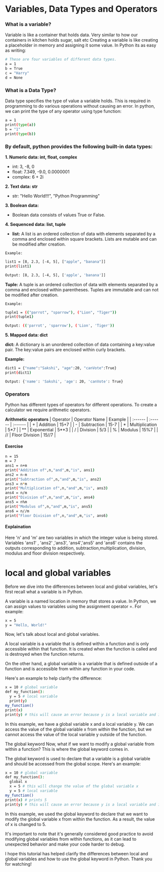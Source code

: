 # Variables, Data Types and Operators

### What is a variable?
Variable is like a container that holds data. Very similar to how our containers in kitchen holds sugar, salt etc Creating a variable is like creating a placeholder in memory and assigning it some value. In Python its as easy as writing:

```bash
# These are four variables of different data types.
a = 1
b = True
c = "Harry"
d = None
```

### What is a Data Type?
Data type specifies the type of value a variable holds. This is required in programming to do various operations without causing an error.
In python, we can print the type of any operator using type function:

```bash
a = 1
print(type(a))
b = "1"
print(type(b))
```

### By default, python provides the following built-in data types:
__1. Numeric data: int, float, complex__
- int: 3, -8, 0
- float: 7.349, -9.0, 0.0000001
- complex: 6 + 2i

__2. Text data: str__
- str: "Hello World!!!", "Python Programming"

__3. Boolean data:__
- Boolean data consists of values True or False.

__4. Sequenced data: list, tuple__
- __list:__ A list is an ordered collection of data with elements separated by a comma and enclosed within square brackets. Lists are mutable and can be modified after creation.

`Example:`
```bash
list1 = [8, 2.3, [-4, 5], ["apple", "banana"]]
print(list1)

Output: [8, 2.3, [-4, 5], ['apple', 'banana']]
```

__Tuple:__ A tuple is an ordered collection of data with elements separated by a comma and enclosed within parentheses. Tuples are immutable and can not be modified after creation.

`Example:`
```bash
tuple1 = (("parrot", "sparrow"), ("Lion", "Tiger"))
print(tuple1)

Output: (('parrot', 'sparrow'), ('Lion', 'Tiger'))
```

__5. Mapped data: dict__

__dict:__ A dictionary is an unordered collection of data containing a key:value pair. The key:value pairs are enclosed within curly brackets.

__Example:__
```bash
dict1 = {"name":"Sakshi", "age":20, "canVote":True}
print(dict1)

Output: {'name': 'Sakshi', 'age': 20, 'canVote': True}
```

### Operators
Python has different types of operators for different operations. To create a calculator we require arithmetic operators.

__Arithmetic operators__
| Operator  | Operator Name  | Example |
| :------ | :------ | :------ |
| + | Addition | 15+7 |
| -	| Subtraction | 15-7 |
| * |	Multiplication	| 5*7 |
| ** | Exponential | 5**3 |
| / | Division | 5/3 |
| % | Modulus | 15%7 |
| // | Floor Division | 15//7 |


#### Exercise
```bash
n = 15
m = 7
ans1 = n+m
print("Addition of",n,"and",m,"is", ans1)
ans2 = n-m
print("Subtraction of",n,"and",m,"is", ans2)
ans3 = n*m
print("Multiplication of",n,"and",m,"is", ans3)
ans4 = n/m
print("Division of",n,"and",m,"is", ans4)
ans5 = n%m
print("Modulus of",n,"and",m,"is", ans5)
ans6 = n//m
print("Floor Division of",n,"and",m,"is", ans6)
```

#### Explaination
Here 'n' and 'm' are two variables in which the integer value is being stored. Variables 'ans1' , 'ans2' ,'ans3', 'ans4','ans5' and 'ans6' contains the outputs corresponding to addition, subtraction,multiplication, division, modulus and floor division respectively.

# local and global variables
Before we dive into the differences between local and global variables, let's first recall what a variable is in Python.

A variable is a named location in memory that stores a value. In Python, we can assign values to variables using the assignment operator =. For example:
```bash
x = 5
y = "Hello, World!"
```
Now, let's talk about local and global variables.


A local variable is a variable that is defined within a function and is only accessible within that function. It is created when the function is called and is destroyed when the function returns.

On the other hand, a global variable is a variable that is defined outside of a function and is accessible from within any function in your code.

Here's an example to help clarify the difference:
```bash
x = 10 # global variable
def my_function():
  y = 5 # local variable
  print(y)
my_function()
print(x)
print(y) # this will cause an error because y is a local variable and is not accessible outside of the function
```

In this example, we have a global variable x and a local variable y. We can access the value of the global variable x from within the function, but we cannot access the value of the local variable y outside of the function.

The global keyword
Now, what if we want to modify a global variable from within a function? This is where the global keyword comes in.

The global keyword is used to declare that a variable is a global variable and should be accessed from the global scope. Here's an example:
```bash
x = 10 # global variable
def my_function():
  global x
  x = 5 # this will change the value of the global variable x
  y = 5 # local variable
my_function()
print(x) # prints 5
print(y) # this will cause an error because y is a local variable and is not accessible outside of the function
```

In this example, we used the global keyword to declare that we want to modify the global variable x from within the function. As a result, the value of x is changed to 5.

It's important to note that it's generally considered good practice to avoid modifying global variables from within functions, as it can lead to unexpected behavior and make your code harder to debug.

I hope this tutorial has helped clarify the differences between local and global variables and how to use the global keyword in Python. Thank you for watching!